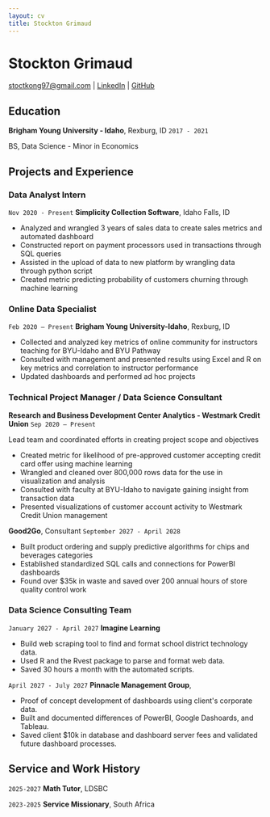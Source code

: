 ```yaml
---
layout: cv
title: Stockton Grimaud
---
```

# Stockton Grimaud

<div id="webaddress">
<a href="stoctkong97@gmail.com">stoctkong97@gmail.com</a>
| <a href="https://www.linkedin.com/in/stocktong/">LinkedIn</a>
| <a href="https://github.com/Sgrimaud">GitHub</a>
</div>

<!-- https://www.monique.tech/the-art-of-markdown -->

## Education

__Brigham Young University - Idaho__, Rexburg, ID `2017 - 2021`

BS, Data Science - Minor in Economics


## Projects and Experience

### Data Analyst Intern

`Nov 2020 - Present`
__Simplicity Collection Software__, Idaho Falls, ID

- Analyzed and wrangled 3 years of sales data to create sales metrics and automated dashboard
- Constructed report on payment processors used in transactions through SQL queries
- Assisted in the upload of data to new platform by wrangling data through python script
- Created metric predicting probability of customers churning through machine learning

### Online Data Specialist

`Feb 2020 – Present`
__Brigham Young University-Idaho__, Rexburg, ID

- Collected and analyzed key metrics of online community for instructors teaching for BYU-Idaho and BYU Pathway
- Consulted with management and presented results using Excel and R on key metrics and correlation to instructor performance
- Updated dashboards and performed ad hoc projects

### Technical Project Manager / Data Science Consultant 

__Research and Business Development Center Analytics - Westmark Credit Union__
`Sep 2020 – Present`

Lead team and coordinated efforts in creating project scope and objectives
- Created metric for likelihood of pre-approved customer accepting credit card offer using
machine learning
- Wrangled and cleaned over 800,000 rows data for the use in visualization and analysis
- Consulted with faculty at BYU-Idaho to navigate gaining insight from transaction data
- Presented visualizations of customer account activity to Westmark Credit Union management

__Good2Go__, Consultant `September 2027 - April 2028`

- Built product ordering and supply predictive algorithms for chips and beverages categories
- Established standardized SQL calls and connections for PowerBI dashboards
- Found over $35k in waste and saved over 200 annual hours of store quality control work 

### Data Science Consulting Team

`January 2027 - April 2027`
__Imagine Learning__

- Build web scraping tool to find and format school district technology data.
- Used R and the Rvest package to parse and format web data.
- Saved 30 hours a month with the automated scripts.

`April 2027 - July 2027`
__Pinnacle Management Group__, 

- Proof of concept development of dashboards using client's corporate data.
- Built and documented differences of PowerBI, Google Dashoards, and Tableau.
- Saved client $10k in database and dashboard server fees and validated future dashboard processes.


## Service and Work History

`2025-2027`
__Math Tutor__, LDSBC


`2023-2025`
__Service Missionary__, South Africa



<!-- ### Footer

Last updated: May 2013 -->


